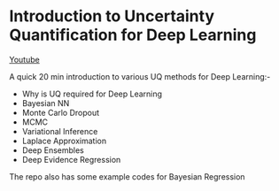 
# Introduction to Uncertainty Quantification for Deep Learning

[Youtube](https://www.youtube.com/watch?v=LUPPsyspBS0&t=6s)

A quick 20 min introduction to various UQ methods for Deep Learning:- 
- Why is UQ required for Deep Learning
- Bayesian NN
- Monte Carlo Dropout
- MCMC
- Variational Inference
- Laplace Approximation
- Deep Ensembles
- Deep Evidence Regression

The repo also has some example codes for Bayesian Regression

